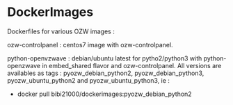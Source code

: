 # DockerImages
Dockerfiles for various OZW images :

ozw-controlpanel : centos7 image with ozw-controlpanel.

python-openvzwave : debian/ubuntu latest for pytho2/python3 with python-openzwave in embed_shared flavor and ozw-controlpanel.
All versions are availables as tags : pyozw_debian_python2, pyozw_debian_python3, pyozw_ubuntu_python2 and pyozw_ubuntu_python3, ie :

 - docker pull bibi21000/dockerimages:pyozw_debian_python2
